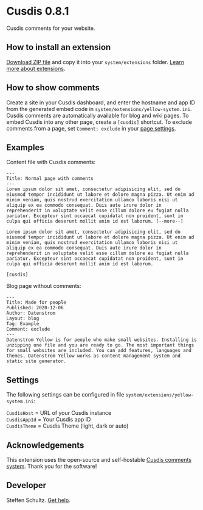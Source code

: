 # Cusdis 0.8.1

Cusdis comments for your website.

<!-- <p align="center"><img src="cusdis-screenshot.png?raw=true" alt="Screenshot"></p> -->

## How to install an extension

[Download ZIP file](https://github.com/schulle4u/yellow-cusdis/archive/main.zip) and copy it into your `system/extensions` folder. [Learn more about extensions](https://github.com/annaesvensson/yellow-update).

## How to show comments

Create a site in your Cusdis dashboard, and enter the hostname and app ID from the generated embed code in `system/extensions/yellow-system.ini`. Cusdis comments are automatically available for blog and wiki pages. To embed Cusdis into any other page, create a `[cusdis]` shortcut. To exclude comments from a page, set `Comment: exclude` in your [page settings](https://github.com/annaesvensson/yellow-core#user-content-settings-page). 

## Examples

Content file with Cusdis comments: 

```
---
Title: Normal page with comments
---
Lorem ipsum dolor sit amet, consectetur adipisicing elit, sed do eiusmod tempor incididunt ut labore et dolore magna pizza. Ut enim ad minim veniam, quis nostrud exercitation ullamco laboris nisi ut aliquip ex ea commodo consequat. Duis aute irure dolor in reprehenderit in voluptate velit esse cillum dolore eu fugiat nulla pariatur. Excepteur sint occaecat cupidatat non proident, sunt in culpa qui officia deserunt mollit anim id est laborum. [--more--]

Lorem ipsum dolor sit amet, consectetur adipisicing elit, sed do eiusmod tempor incididunt ut labore et dolore magna pizza. Ut enim ad minim veniam, quis nostrud exercitation ullamco laboris nisi ut aliquip ex ea commodo consequat. Duis aute irure dolor in reprehenderit in voluptate velit esse cillum dolore eu fugiat nulla pariatur. Excepteur sint occaecat cupidatat non proident, sunt in culpa qui officia deserunt mollit anim id est laborum.

[cusdis]
```

Blog page without comments: 

```
---
Title: Made for people
Published: 2020-12-06
Author: Datenstrom
Layout: blog
Tag: Example
Comment: exclude
---
Datenstrom Yellow is for people who make small websites. Installing is unzipping one file and you are ready to go. The most important things for small websites are included. You can add features, languages and themes. Datenstrom Yellow works as content management system and static site generator.
```

## Settings

The following settings can be configured in file `system/extensions/yellow-system.ini`:

`CusdisHost` = URL of your Cusdis instance  
`CusdisAppId` = Your Cusdis app ID  
`CusdisTheme` = Cusdis Theme (light, dark or auto)  

## Acknowledgements

This extension uses the open-source and self-hostable [Cusdis comments system](https://cusdis.com/). Thank you for the software! 

## Developer

Steffen Schultz. [Get help](https://datenstrom.se/yellow/help/).
